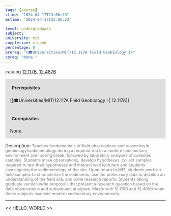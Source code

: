 ```yaml
---
tags: [course]
ctime: "2024-04-17T23:06:23"
mstime: "2024-04-17T23:06:23"

level: undergraduate
subject: 
university: mit
completion: closed
percentage: 0
prereq: "<🎓Universities/MIT/12.117A Field Geobiology I>"
coreq: "None."
---
```


catalog [12.117B](http://student.mit.edu/catalog/m12a.html#12.117B), [12.487B](http://student.mit.edu/catalog/m12b.html#12.487B)

<span style="display: block; padding: 15px; background-color: rgb(100, 100, 100, 0.2);"><font id="m_prereq738_0" style="display: block; font-family: Arial, sans-serif; font-weight: bold; padding: 5px">Prerequisites</font><br><span id="prereq738_0">[[🎓Universities/MIT/12.117A Field Geobiology I | 12.117A]]</span></span>
<span style="display: block; padding: 15px; background-color: rgb(100, 100, 100, 0.2);"><font id="m_coreq738_0" style="display: block; font-family: Arial, sans-serif; font-weight: bold; padding: 5px">Corequisites</font><br><span id="coreq738_0">None.</span></span>

<font style="">Description:</font>
<font style="color: grey; font-size: 0.8rem;">Teaches fundamentals of field observations and reasoning in geobiology/sedimentology during a required trip to a modern sedimentary environment over spring break, followed by laboratory analyses of collected samples. Students make observations, develop hypotheses, collect samples required to test their hypotheses and interact with lecturers and students investigating the sedimentology of the site. Upon return to MIT, students work on field samples to characterize the sediments, use the preliminary data to develop an understanding of the field site, and write research reports. Students taking graduate version write proposals that present a research question based on the field observations and subsequent analyses. Meets with 12.110B and 12.465B when those subjects examine modern sedimentary environments.</font>



---

<< HELLO, WORLD >>
